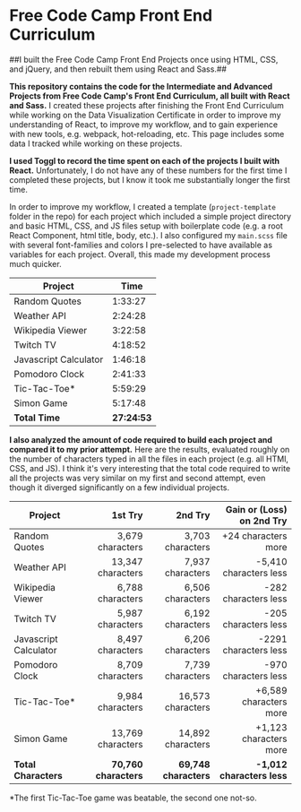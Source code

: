 # Free Code Camp Front End Curriculum

##I built the Free Code Camp Front End Projects once using HTML, CSS, and jQuery, and then rebuilt them using React and Sass.##

**This repository contains the code for the Intermediate and Advanced Projects from Free Code Camp's Front End Curriculum, all built with React and Sass.** I created these projects after finishing the Front End Curriculum while working on the Data Visualization Certificate in order to improve my understanding of React, to improve my workflow, and to gain experience with new tools, e.g. webpack, hot-reloading, etc. This page includes some data I tracked while working on these projects.

**I used Toggl to record the time spent on each of the projects I built with React.** Unfortunately, I do not have any of these numbers for the first time I completed these projects, but I know it took me substantially longer the first time.

In order to improve my workflow, I created a template (`project-template` folder in the repo) for each project which included a simple project directory and basic HTML, CSS, and JS files setup with boilerplate code (e.g. a root React Component, html title, body, etc.). I also configured my `main.scss` file with several font-families and colors I pre-selected to have available as variables for each project. Overall, this made my development process much quicker.

| Project | Time |
| ------- | ---- |
| Random Quotes | 1:33:27 |
| Weather API | 2:24:28 |
| Wikipedia Viewer | 3:22:58 |
| Twitch TV | 4:18:52 |
| Javascript Calculator | 1:46:18 |
| Pomodoro Clock | 2:41:33 |
| Tic-Tac-Toe* | 5:59:29 |
| Simon Game | 5:17:48 |
| **Total Time** | **27:24:53** |

**I also analyzed the amount of code required to build each project and compared it to my prior attempt.** Here are the results, evaluated roughly on the number of characters typed in all the files in each project (e.g. all HTMl, CSS, and JS). I think it's very interesting that the total code required to write all the projects was very similar on my first and second attempt, even though it diverged significantly on a few individual projects.

| Project | 1st Try | 2nd Try | Gain or (Loss) on 2nd Try |
| ------- | ---------------: | --------------: | --------------------: |
| Random Quotes | 3,679 characters | 3,703 characters | +24 characters more |
| Weather API | 13,347 characters | 7,937 characters | -5,410 characters less |
| Wikipedia Viewer | 6,788 characters | 6,506 characters | -282 characters less |
| Twitch TV | 5,987 characters | 6,192 characters | -205 characters less |
| Javascript Calculator | 8,497 characters | 6,206 characters | -2291 characters less |
| Pomodoro Clock | 8,709 characters | 7,739 characters | -970 characters less|
| Tic-Tac-Toe* | 9,984 characters | 16,573 characters | +6,589 characters more |
| Simon Game | 13,769 characters | 14,892 characters | +1,123 characters more |
| **Total Characters** | **70,760 characters** | **69,748 characters** | **-1,012 characters less** |

*The first Tic-Tac-Toe game was beatable, the second one not-so.